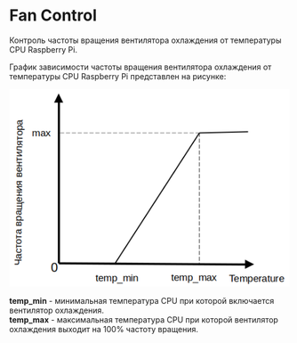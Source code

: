 # Fan Control

Контроль частоты вращения вентилятора охлаждения от температуры CPU Raspberry Pi.


График зависимости частоты вращения вентилятора охлаждения от температуры CPU Raspberry Pi представлен на рисунке:


![image](https://github.com/milovanovmaksim/fan_control/blob/main/graph.png)

**temp_min** - минимальная температура CPU при которой включается вентилятор охлаждения.\
**temp_max** - максимальная температура CPU при которой вентилятор охлаждения выходит на 100% частоту вращения.